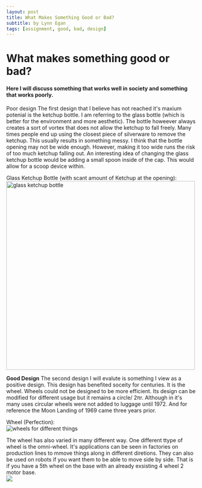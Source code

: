 ```yaml
---
layout: post
title: What Makes Something Good or Bad?
subtitle: by Lynn Egan
tags: [assignment, good, bad, design]
---
```


<h1>What makes something good or bad?</h1>
  <h4>Here I will discuss something that works well in society and something that works poorly.</h4>


<a> Poor design </a>
The first design that I believe has not reached it's maxium potenial is the ketchup bottle. I am referring to the glass bottle (which is better for the environment and more aesthetic). The bottle howeever always creates a sort of vortex that does not allow the ketchup to fall freely. Many times people end up using the closest piece of silverware to remove the ketchup. This usually results in something messy. I think that the bottle opening may not be wide enough. However, making it too wide runs the risk of too much ketchup falling out. An interesting idea of changing the glass ketchup bottle would be adding a small spoon inside of the cap. This would allow for a scoop device within.

Glass Ketchup Bottle (with scant amount of Ketchup at the opening): 
<br>
<img src="https://www.thesun.co.uk/wp-content/uploads/2016/07/nintchdbpict000004016286.jpg?w=2640" width = "500" length = "500" alt ="glass ketchup bottle">

<b> Good Design</b>
The second design I will evalute is something I view as a positive design. This design has benefited soceity for centuries. It is the wheel. Wheels could not be designed to be more efficient. Its design can be modified for different usage but it remains a circle/ 2πr. Although in it's many uses circular wheels were not added to luggage until 1972. And for reference the Moon Landing of 1969 came three years prior.


Wheel (Perfection):
<br>
<img src ="https://cdn.mos.cms.futurecdn.net/NPJXygFwB5uxxpHnEKbNb6-1024-80.jpg.webp" alt= "wheels for different things">

The wheel has also varied in many different way. One different ttype of wheel is the omni-wheel. It's applications can be seen in factories on production lines to mmove things along in different diretions. They can also be used on robots if you want them to be able to move side by side. That is if you have a 5th wheel on the base with an already exsisting 4 wheel 2 motor base.
<br>
<img src = "https://www.google.com/url?sa=i&url=http%3A%2F%2Fcyberspaceandtime.com%2FD-fPvTbQXZA.video%2Brelated&psig=AOvVaw0Nh0MbkxWiQE6G1Db74C9h&ust=1632855909150000&source=images&cd=vfe&ved=0CAsQjRxqFwoTCNjv1Lbsn_MCFQAAAAAdAAAAABAi">
